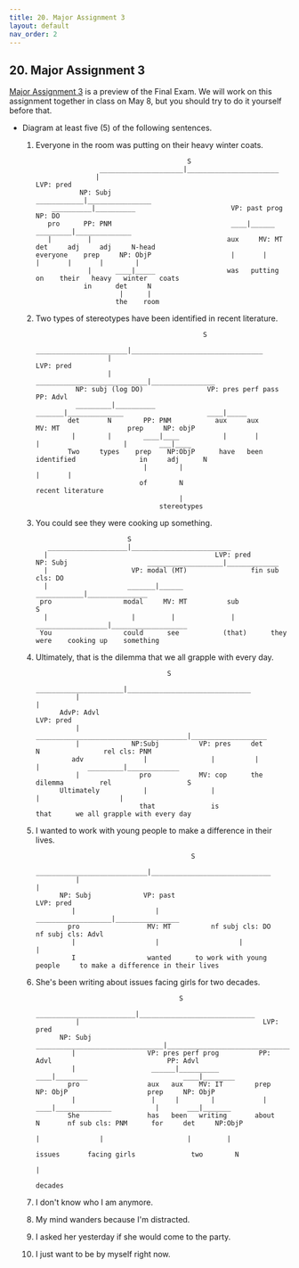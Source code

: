 ```yaml
---
title: 20. Major Assignment 3
layout: default
nav_order: 2
---
```


## 20. Major Assignment 3
[Major Assignment 3](https://canvas.iastate.edu/courses/118016/modules/items/7001804) is a preview of the Final Exam. We will work on this assignment together in class on May 8, but you should try to do it yourself before that.
- Diagram at least five (5) of the following sentences.

  1. Everyone in the room was putting on their heavy winter coats.
     
     ```
                                           S
                     _____________________|_______________________
                    |                                            LVP: pred
                NP: Subj                               ____________|________________
         __________|__________                        VP: past prog              NP: DO
        pro      PP: PNM                              ____|______          _________|______________
        |         |                                  aux     MV: MT       det     adj     adj     N-head
     everyone    prep     NP: ObjP                    |       |            |       |       |        |
                  |      ____|_____                  was   putting on    their   heavy   winter   coats
                 in      det     N
                          |      |
                         the    room
     ```

  2. Two types of stereotypes have been identified in recent literature.
     
     ```
                                               S
                        _______________________|_________________________________
                       |                                                     LVP: pred
                       |                             ____________________________|________________
               NP: subj (log DO)                VP: pres perf pass                           PP: Advl
               _________|__________               _______|______________                     ____|_____
             det       N        PP: PNM           aux     aux       MV: MT                 prep     NP: objP
              |        |        ____|____           |       |         |                     |        ___|____
             Two     types    prep    NP:ObjP      have   been    identified                in     adj      N
                                |        |                                                          |       |  
                               of        N                                                       recent literature
                                         |
                                    stereotypes
     ```

  3. You could see they were cooking up something.
     
     ```
                            S
        ____________________|_________________________
       |                                          LVP: pred
     NP: Subj                    ___________________|_____________
       |                     VP: modal (MT)                fin sub cls: DO
       |                    _______|______            ____________|_______________                              
      pro                  modal     MV: MT          sub                          S
       |                     |         |              |         __________________|___________________
      You                  could      see           (that)      they   were    cooking up    something
     ```

  4. Ultimately, that is the dilemma that we all grapple with every day.
     
     ```
                                      S
                ______________________|_______________________________
               |                                                      |                                    
           AdvP: Advl                                             LVP: pred                                           
               |                ______________________________________|___________________  
               |             NP:Subj          VP: pres     det        N                rel cls: PNM
              adv               |                |          |         |            _________|_____________
               |               pro            MV: cop      the     dilemma         rel                   S     
           Ultimately           |                |                                  |                    |
                               that              is                                that      we all grapple with every day
      ```

  5. I wanted to work with young people to make a difference in their lives.
     
     ```
                                            S
                ____________________________|______________________________
               |                                                           |
           NP: Subj             VP: past                              LVP: pred
              |                    |                    ___________________|________________
             pro                 MV: MT          nf subj cls: DO                 nf subj cls: Advl
              |                    |                    |                                 |
              I                  wanted      to work with young people     to make a difference in their lives
     ```

  6. She's been writing about issues facing girls for two decades.
     
     ```
                                         S
                _________________________|_____________________________
               |                                              LVP: pred
           NP: Subj               ________________________________|______________________________________
              |                  VP: pres perf prog          PP: Advl                             PP: Advl
              |                   ______|__________          ____|________                        ____|________
             pro                 aux   aux    MV: IT        prep    NP: ObjP                    prep     NP: ObjP
              |                   |     |        |            |     ____|______________           |       ___|_______
             She                 has   been   writing       about   N       nf sub cls: PNM      for     det     NP:ObjP
                                                                    |               |                     |         |
                                                                  issues       facing girls              two        N
                                                                                                                    |
                                                                                                                 decades
     ```

  10. I don't know who I am anymore.
  11. My mind wanders because I'm distracted.
  12. I asked her yesterday if she would come to the party.
  13. I just want to be by myself right now. 
